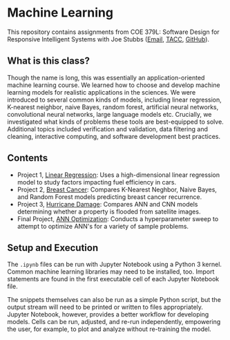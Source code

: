 # Machine Learning

This repository contains assignments from COE 379L: Software Design for Responsive Intelligent Systems with Joe Stubbs ([Email](mailto:jstubbs@tacc.utexas.edu), [TACC](https://tacc.utexas.edu/about/staff-directory/joe-stubbs/), [GitHub](https://github.com/joestubbs)).

## What is this class?

Though the name is long, this was essentially an application-oriented machine learning course. We learned how to choose and develop machine learning models for realistic applications in the sciences. We were introduced to several common kinds of models, including linear regression, K-nearest neighbor, naive Bayes, random forest, artificial neural networks, convolutional neural networks, large language models etc. Crucially, we investigated what kinds of problems these tools are best-equipped to solve. Additional topics included verification and validation, data filtering and cleaning, interactive computing, and software development best practices.

## Contents

- Project 1, [Linear Regression](/Linear_Regression): Uses a high-dimensional linear regression model to study factors impacting fuel efficiency in cars.
- Project 2, [Breast Cancer](/Breast_Cancer): Compares K-Nearest Neghbor, Naive Bayes, and Random Forest models predicting breast cancer recurrence.
- Project 3, [Hurricane Damage](/Hurricane_Damage): Compares ANN and CNN models determining whether a property is flooded from satellite images.
- Final Project, [ANN Optimization](/ANN_Optimization): Conducts a hyperparameter sweep to attempt to optimize ANN's for a variety of sample problems.

## Setup and Execution

The `.ipynb` files can be run with Jupyter Notebook using a Python 3 kernel. Common machine learning libraries may need to be installed, too. Import statements are found in the first executable cell of each Jupyter Notebook file.

The snippets themselves can also be run as a simple Python script, but the output stream will need to be printed or written to files appropriately. Jupyter Notebook, however, provides a better workflow for developing models. Cells can be run, adjusted, and re-run independently, empowering the user, for example, to plot and analyze without re-training the model.